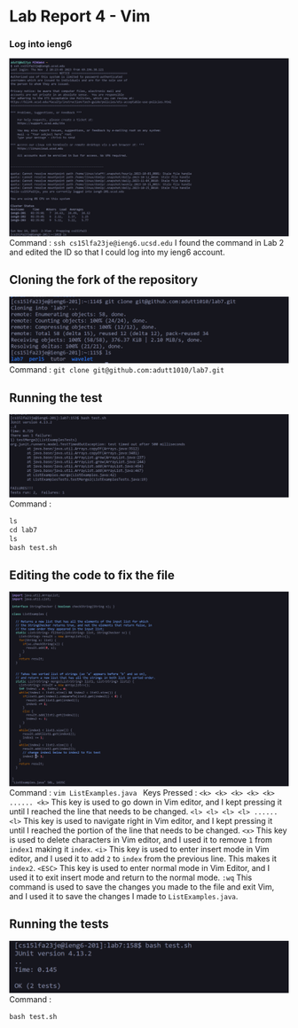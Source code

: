 # Lab Report 4 - Vim
### Log into ieng6 
![image](images/lr4a.png)
Command : `ssh cs15lfa23je@ieng6.ucsd.edu`
I found the command in Lab 2 and edited the ID so that I could log into my ieng6 account.

## Cloning the fork of the repository
![image](images/lr4c.png)
Command : `git clone git@github.com:adutt1010/lab7.git`

## Running the test
![image](images/lr4.png)
Command :
``` 
ls
cd lab7
ls
bash test.sh
```

## Editing the code to fix the file
![image](images/labrep4D.png)
Command :
`vim ListExamples.java `
Keys Pressed :
`<k> <k> <k> <k> <k> ...... <k>` This key is used to go down in Vim editor, and I kept pressing it until I reached the line that needs to be changed.
`<l> <l> <l> <l> ...... <l>` This key is used to navigate right in Vim editor, and I kept pressing it until I reached the portion of the line that needs to be changed.
`<x>` This key is used to delete characters in Vim editor, and I used it to remove `1` from `index1` making it `index`.
`<i>` This key is used to enter insert mode in Vim editor, and I used it to add `2` to `index` from the previous line. This makes it `index2`.
`<ESC>` This key is used to enter normal mode in Vim Editor, and I used it to exit insert mode and return to the normal mode.
`:wq` This command is used to save the changes you made to the file and exit Vim, and I used it to save the changes I made to `ListExamples.java`.

## Running the tests
![image](images/labrep4A.png)
Command :
```
bash test.sh
```
